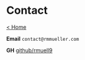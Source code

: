 # Contact

[< Home](/)

**Email**
`contact@rmmueller.com`

**GH**
[github/rmuell9](https://www.github.com/rmuell9)
